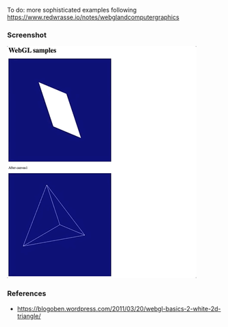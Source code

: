 
To do: more sophisticated examples following https://www.redwrasse.io/notes/webglandcomputergraphics
### Screenshot
![](./webgl.gif)

### References
* https://blogoben.wordpress.com/2011/03/20/webgl-basics-2-white-2d-triangle/


